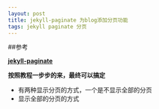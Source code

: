 ```yaml
---
layout: post
title: jekyll-paginate 为blog添加分页功能
tags: jekyll paginate 分页
---
```


##参考

[**jekyll-paginate**](http://jekyllrb.com/docs/pagination/)


**按照教程一步步的来，最终可以搞定**

* 有两种显示分页的方式，一个是不显示全部的分页
* 显示全部的分页的方式
